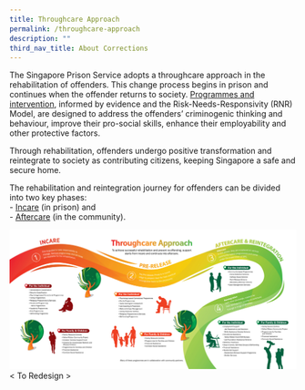 ```yaml
---
title: Throughcare Approach
permalink: /throughcare-approach
description: ""
third_nav_title: About Corrections
---
```

The Singapore Prison Service adopts a throughcare approach in the rehabilitation of offenders. This change process begins in prison and continues when the offender returns to society. [Programmes and intervention](/corrections-process/programmes/introduction-to-programmes), informed by evidence and the Risk-Needs-Responsivity (RNR) Model, are designed to address the offenders’ criminogenic thinking and behaviour, improve their pro-social skills, enhance their employability and other protective factors.

Through rehabilitation, offenders undergo positive transformation and reintegrate to society as contributing citizens, keeping Singapore a safe and secure home.

The rehabilitation and reintegration journey for offenders can be divided into two key phases:<br> - [Incare](/corrections-process/about-corrections/incare) (in prison) and <br> - [Aftercare](/corrections-process/about-corrections/aftercare) (in the community).

[![](/images/Rehabilitation/Reintegration%20Roadmap.jpg)](/images/Rehabilitation/Reintegration%20Roadmap.jpg)
< To Redesign >
